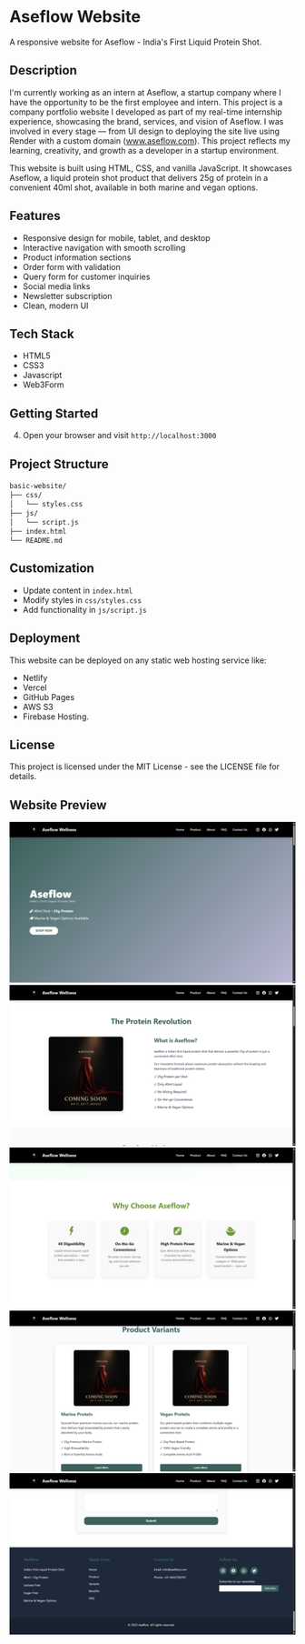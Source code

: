 # Aseflow Website

A responsive website for Aseflow - India's First Liquid Protein Shot.

## Description
I'm currently working as an intern at Aseflow, a startup company where I have the opportunity to be the first employee and intern.
This project is a company portfolio website I developed as part of my real-time internship experience, showcasing the brand, services, and vision of Aseflow.
I was involved in every stage — from UI design to deploying the site live using Render with a custom domain (www.aseflow.com).
This project reflects my learning, creativity, and growth as a developer in a startup environment.

This website is built using HTML, CSS, and vanilla JavaScript. It showcases Aseflow, a liquid protein shot product that delivers 25g of protein in a convenient 40ml shot, available in both marine and vegan options.

## Features

- Responsive design for mobile, tablet, and desktop
- Interactive navigation with smooth scrolling
- Product information sections
- Order form with validation
- Query form for customer inquiries
- Social media links
- Newsletter subscription
- Clean, modern UI

## Tech Stack

- HTML5
- CSS3
- Javascript
- Web3Form

## Getting Started


4. Open your browser and visit `http://localhost:3000`

## Project Structure

```
basic-website/
├── css/
│   └── styles.css
├── js/
│   └── script.js
├── index.html
└── README.md
```

## Customization

- Update content in `index.html`
- Modify styles in `css/styles.css`
- Add functionality in `js/script.js`

## Deployment

This website can be deployed on any static web hosting service like:

- Netlify
- Vercel
- GitHub Pages
- AWS S3
- Firebase Hosting.

## License

This project is licensed under the MIT License - see the LICENSE file for details.


## Website Preview

![Aseflow Website Screenshot](/images/SS/1.png)
![Aseflow Website Screenshot](/images/SS/2.png)
![Aseflow Website Screenshot](/images/SS/3.png)
![Aseflow Website Screenshot](/images/SS/4.png)
![Aseflow Website Screenshot](/images/SS/5.png)

